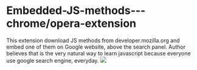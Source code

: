 # Embedded-JS-methods---chrome/opera-extension
This extension download JS methods from developer.mozilla.org and embed one of them on Google website, above the search panel. Author believes that is the very natural way to learn javascript because everyone use google search engine, everyday.
<img src="https://www.cubbyusercontent.com/pl/my-extension-presentation.gif/_177a15e240824cf7bbbb035f43a57547"/>

